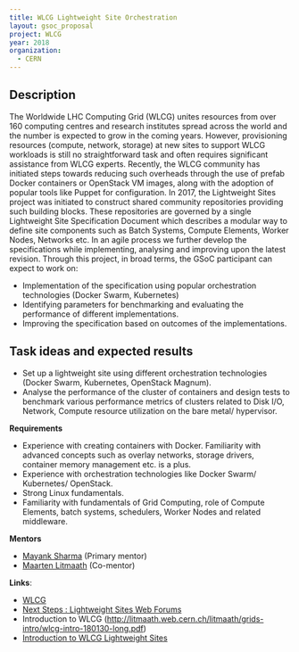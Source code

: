 ```yaml
---
title: WLCG Lightweight Site Orchestration
layout: gsoc_proposal
project: WLCG
year: 2018
organization:
  - CERN
---
```


## Description

The Worldwide LHC Computing Grid (WLCG) unites resources from over 160 computing
centres and research institutes spread across the world and the number is
expected to grow in the coming years. However, provisioning resources (compute,
network, storage) at new sites to support WLCG workloads is still no
straightforward task and often requires significant assistance from WLCG
experts. Recently, the WLCG community has initiated steps towards reducing such
overheads through the use of prefab Docker containers or OpenStack VM images,
along with the adoption of popular tools like Puppet for configuration. In 2017,
the Lightweight Sites project was initiated to construct shared community
repositories providing such building blocks. These repositories are governed by
a single Lightweight Site Specification Document which describes a modular way
to define site components such as Batch Systems, Compute Elements, Worker Nodes,
Networks etc. In an agile process we further develop the specifications while
implementing, analysing and improving upon the latest revision. Through this
project, in broad terms, the GSoC participant can expect to work on:

- Implementation of the specification using popular orchestration technologies
  (Docker Swarm, Kubernetes)
- Identifying parameters for benchmarking and evaluating the performance of
  different implementations.
- Improving the specification based on outcomes of the implementations.

## Task ideas and expected results

- Set up a lightweight site using different orchestration technologies (Docker
  Swarm, Kubernetes, OpenStack Magnum).
- Analyse the performance of the cluster of containers and design tests to
  benchmark various performance metrics of clusters related to Disk I/O,
  Network, Compute resource utilization on the bare metal/ hypervisor.

**Requirements**

- Experience with creating containers with Docker. Familiarity with advanced
  concepts such as overlay networks, storage drivers, container memory
  management etc. is a plus.
- Experience with orchestration technologies like Docker Swarm/ Kubernetes/
  OpenStack.
- Strong Linux fundamentals.
- Familiarity with fundamentals of Grid Computing, role of Compute Elements,
  batch systems, schedulers, Worker Nodes and related middleware.

**Mentors**

- [Mayank Sharma](mailto:mayank.sharma@cern.ch?subject=GSoC-LWSite) (Primary
  mentor)
- [Maarten Litmaath](mailto:maarten.litmaath@cern.ch?subject=GSoC-LWSite)
  (Co-mentor)

**Links**:

- [WLCG](http://wlcg.web.cern.ch)
- [Next Steps : Lightweight Sites Web Forums](https://groups.google.com/forum/#!forum/wlcg-lightweight-sites)
- Introduction to WLCG
  (http://litmaath.web.cern.ch/litmaath/grids-intro/wlcg-intro-180130-long.pdf)
- [Introduction to WLCG Lightweight Sites](https://indico.jinr.ru/contributionDisplay.py?contribId=219&confId=151)

